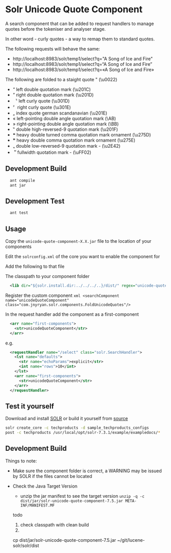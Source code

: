# Solr Unicode Quote Component

A search component that can be added to request handlers to manage quotes before the tokeniser and analyser stage.

In other word - curly quotes - a way to remap them to standard quotes.

The following requests will behave the same:

- http://localhost:8983/solr/temp1/select?q="A Song of Ice and Fire"
- http://localhost:8983/solr/temp1/select?q=“A Song of Ice and Fire”
- http://localhost:8983/solr/temp1/select?q=«A Song of Ice and Fire»

The following are folded to a staight quote " (\u0022)
   *  “ left double quotation mark (\u201C)
   *  ” right double quotation mark (\u201D)
   * 〝 left curly quote (\u301D)
   *  〞right curly quote (\u301E)
   *  „ index quote german scandanavian (\u201E)
   *  « left-pointing double angle quotation mark (\AB)
   *  » right-pointing double angle quotation mark (\BB)
   *  ‟ double high-reversed-9 quotation mark (\u201F)
   *  ❝ heavy double turned comma quotation mark ornament (\u275D)
   *  ❞ heavy double comma quotation mark ornament (\u275E)
   *  ⹂ double low-reversed-9 quotation mark - (\u2E42)
   *  ＂fullwidth quotation mark - (\uFF02)

## Development Build

``` bash
  ant compile
  ant jar
```

## Development Test


``` bash
  ant test
```

## Usage

Copy the `unicode-quote-component-X.X.jar` file to the location of your components

Edit the `solrconfig.xml` of the core you want to enable the component for

Add the following to that file

The classpath to your component folder

``` xml
  <lib dir="${solr.install.dir:../../../..}/dist/" regex="unicode-quote-component-\d.*\.jar" />
```

Register the custom component
	``` xml
	<searchComponent name="unicodeQuoteComponent" class="com.jnyryan.solr.components.FoldUnicodeQuotes"/>
	```

In the request handler add the component as a first-component
``` xml
  <arr name="first-components">
    <str>unicodeQuoteComponent</str>
  </arr>
```

e.g.

``` xml
  <requestHandler name="/select" class="solr.SearchHandler">
    <lst name="defaults">
      <str name="echoParams">explicit</str>
      <int name="rows">10</int>
    </lst>
    <arr name="first-components">
      <str>unicodeQuoteComponent</str>
    </arr>
  </requestHandler>
```

## Test it yourself

Download and install [SOLR](https://lucene.apache.org/solr/guide/7_6/installing-solr.html) or build it yourself from [source](https://github.com/apache/lucene-solr)

``` bash
solr create_core -c techproducts -d sample_techproducts_configs
post -c techproducts /usr/local/opt/solr-7.3.1/example/exampledocs/*
```

## Development Build

Things to note:

- Make sure the component folder is correct, a WARNING may be issued by SOLR if the files cannot be located
- Check the Java Target Version
  - unzip the jar manifest to see the target version
  `unzip -q -c dist/jar/solr-unicode-quote-component-7.5.jar META-INF/MANIFEST.MF`

  todo
   1. check classpath with clean build
   2.

   cp dist/jar/solr-unicode-quote-component-7.5.jar ~/git/lucene-solr/solr/dist